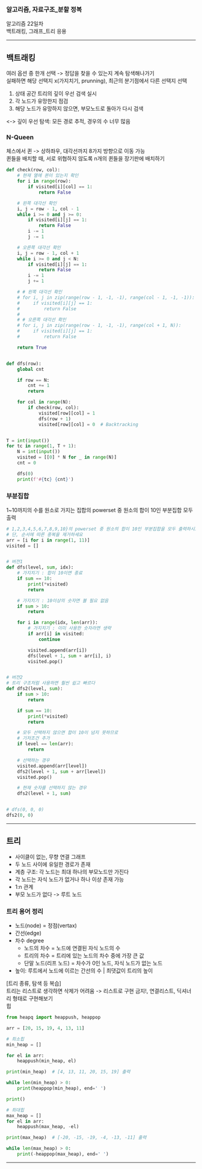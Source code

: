 ### 알고리즘, 자료구조_분할 정복
알고리즘 22일차  
백트래킹, 그래프_트리 응용
***
## 백트래킹
여러 옵션 중 한개 선택 -> 정답을 찾을 수 있는지 계속 탐색해나가기  
실패하면 해당 선택지 x(가지치기, prunning), 최근의 분기점에서 다른 선택지 선택   

1.  상태 공간 트리의 깊이 우선 검색 실시
2.  각 노드가 유망한지 점검
3.  해당 노드가 유망하지 않으면, 부모노드로 돌아가 다시 검색

<-> 깊이 우선 탐색: 모든 경로 추적, 경우의 수 너무 많음   

### N-Queen
체스에서 퀸 -> 상하좌우, 대각선까지 8가지 방향으로 이동 가능  
퀸들을 배치할 때, 서로 위협하지 않도록 n개의 퀸들을 장기판에 배치하기  

```python
def check(row, col):
    # 현재 열에 퀸이 있는지 확인
    for i in range(row):
        if visited[i][col] == 1:
            return False

    # 왼쪽 대각선 확인
    i, j = row - 1, col - 1
    while i >= 0 and j >= 0:
        if visited[i][j] == 1:
            return False
        i -= 1
        j -= 1

    # 오른쪽 대각선 확인
    i, j = row - 1, col + 1
    while i >= 0 and j < N:
        if visited[i][j] == 1:
            return False
        i -= 1
        j += 1

    # # 왼쪽 대각선 확인
    # for i, j in zip(range(row - 1, -1, -1), range(col - 1, -1, -1)):
    #     if visited[i][j] == 1:
    #         return False
    #
    # # 오른쪽 대각선 확인
    # for i, j in zip(range(row - 1, -1, -1), range(col + 1, N)):
    #     if visited[i][j] == 1:
    #         return False

    return True


def dfs(row):
    global cnt

    if row == N:
        cnt += 1
        return

    for col in range(N):
        if check(row, col):
            visited[row][col] = 1
            dfs(row + 1)
            visited[row][col] = 0  # Backtracking


T = int(input())
for tc in range(1, T + 1):
    N = int(input())
    visited = [[0] * N for _ in range(N)]
    cnt = 0

    dfs(0)
    print(f'#{tc} {cnt}')
```

### 부분집합
1~10까지의 수를 원소로 가지는 집합의 powerset 중 원소의 합이 10인 부분집합 모두 출력
```python
# 1,2,3,4,5,6,7,8,9,10}의 powerset 중 원소의 합이 10인 부분집합을 모두 출력하시오.
# 단, 순서에 따른 중복을 제거하세요
arr = [i for i in range(1, 11)]
visited = []


# 버전1
def dfs(level, sum, idx):
    # 가지치기 : 합이 10이면 종료
    if sum == 10:
        print(*visited)
        return

    # 가지치기 : 10이상의 숫자면 볼 필요 없음
    if sum > 10:
        return

    for i in range(idx, len(arr)):
        # 가지치기 : 이미 사용한 숫자라면 생략
        if arr[i] in visited:
            continue

        visited.append(arr[i])
        dfs(level + 1, sum + arr[i], i)
        visited.pop()


# 버전2
# 트리 구조처럼 사용하면 훨씬 쉽고 빠르다
def dfs2(level, sum):
    if sum > 10:
        return

    if sum == 10:
        print(*visited)
        return

    # 모두 선택하지 않으면 합이 10이 넘지 못하므로
    # 기저조건 추가
    if level == len(arr):
        return

    # 선택하는 경우
    visited.append(arr[level])
    dfs2(level + 1, sum + arr[level])
    visited.pop()

    # 현재 숫자를 선택하지 않는 경우
    dfs2(level + 1, sum)


# dfs(0, 0, 0)
dfs2(0, 0)
```
***
## 트리
- 사이클이 없는, 무향 연결 그래프  
- 두 노드 사이에 유일한 경로가 존재
- 계층 구조: 각 노드는 최대 하나의 부모노드만 가진다
- 각 노드는 자식 노드가 없거나 하나 이상 존재 가능
- 1:n 관계
- 부모 노드가 없다 -> 루트 노드

### 트리 용어 정리
- 노드(node) = 정점(vertax)
- 간선(edge)
- 차수 degree
  - 노드의 차수 = 노드에 연결된 자식 노드의 수
  - 트리의 차수 = 트리에 있는 노드의 차수 중에 가장 큰 값
  - 단말 노드(리프 노드) = 차수가 0인 노드, 자식 노드가 없는 노드
- 높이: 루트에서 노드에 이르는 간선의 수 | 최댓값이 트리의 높이

[트리 종류, 탐색 등 복습]  
트리는 리스트로 생각하면 삭제가 어려움 -> 리스트로 구현 금지!, 연결리스트, 딕셔너리 형태로 구현해보기  
힙
```python
from heapq import heappush, heappop

arr = [20, 15, 19, 4, 13, 11]

# 최소힙
min_heap = []

for el in arr:
    heappush(min_heap, el)

print(min_heap)  # [4, 13, 11, 20, 15, 19] 출력

while len(min_heap) > 0:
    print(heappop(min_heap), end=' ')

print()

# 최대힙
max_heap = []
for el in arr:
    heappush(max_heap, -el)

print(max_heap)  # [-20, -15, -19, -4, -13, -11] 출력

while len(max_heap) > 0:
    print(-heappop(max_heap), end=' ')
```
***
